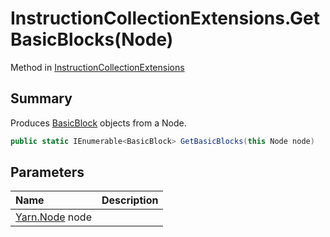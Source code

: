 # InstructionCollectionExtensions.GetBasicBlocks(Node)

Method in [InstructionCollectionExtensions](/docs/api/csharp/yarn.compiler.instructioncollectionextensions.md)

## Summary


Produces  <a href="yarn.compiler.basicblock.md">BasicBlock</a>  objects from a Node.


```csharp
public static IEnumerable<BasicBlock> GetBasicBlocks(this Node node)
```

## Parameters

|Name|Description|
|:---|:---|
|[Yarn.Node](/docs/api/csharp/yarn.node.md) node||

